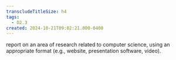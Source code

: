 ```yaml
---
transcludeTitleSize: h4
tags:
  - D2.3
created: 2024-10-21T09:02:21.000-0400
---
```

report on an area of research related to computer science, using an appropriate format (e.g., website, presentation software, video).
